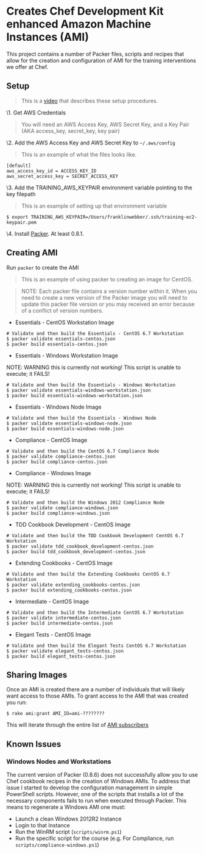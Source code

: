 # Creates Chef Development Kit enhanced Amazon Machine Instances (AMI)

This project contains a number of Packer files, scripts and recipes that allow for the creation and configuration of AMI for the training interventions we offer at Chef.

## Setup

> This is a [video](https://drive.google.com/a/opscode.com/file/d/0B1nt6eQeCbyRXzFMV1hHcFhuSFE/view?usp=sharing) that describes these setup procedures.

\1. Get AWS Credentials

> You will need an AWS Access Key, AWS Secret Key, and a Key Pair (AKA access_key, secret_key, key pair)

\2. Add the AWS Access Key and AWS Secret Key to `~/.aws/config`

> This is an example of what the files looks like.

```
[default]
aws_access_key_id = ACCESS_KEY_ID
aws_secret_access_key = SECRET_ACCESS_KEY
```

\3. Add the TRAINING_AWS_KEYPAIR environment variable pointing to the key filepath

> This is an example of setting up that environment variable

```
$ export TRAINING_AWS_KEYPAIR=/Users/franklinwebber/.ssh/training-ec2-keypair.pem
```

\4. Install [Packer](https://www.packer.io/downloads.html). At least 0.8.1.

## Creating AMI

Run `packer` to create the AMI

> This is an example of using packer to creating an image for CentOS.

> NOTE: Each packer file contains a version number within it. When you need to create a new version of the Packer image you will need to update this packer file version or you may received an error because of a conflict of version numbers.

* Essentials - CentOS Workstation Image

```
# Validate and then build the Essentials - CentOS 6.7 Workstation
$ packer validate essentials-centos.json
$ packer build essentials-centos.json
```

* Essentials - Windows Workstation Image

NOTE: WARNING this is currently not working! This script is unable to execute; it FAILS!

```
# Validate and then build the Essentials - Windows Workstation
$ packer validate essentials-windows-workstation.json
$ packer build essentials-windows-workstation.json
```

* Essentials - Windows Node Image

```
# Validate and then build the Essentials - Windows Node
$ packer validate essentials-windows-node.json
$ packer build essentials-windows-node.json
```

* Compliance - CentOS Image

```
# Validate and then build the CentOS 6.7 Compliance Node
$ packer validate compliance-centos.json
$ packer build compliance-centos.json
```

* Compliance - Windows Image

NOTE: WARNING this is currently not working! This script is unable to execute; it FAILS!

```
# Validate and then build the Windows 2012 Compliance Node
$ packer validate compliance-windows.json
$ packer build compliance-windows.json
```

* TDD Cookbook Development - CentOS Image

```
# Validate and then build the TDD Cookbook Development CentOS 6.7 Workstation
$ packer validate tdd_cookbook_development-centos.json
$ packer build tdd_cookbook_development-centos.json
```

* Extending Cookbooks - CentOS Image

```
# Validate and then build the Extending Cookbooks CentOS 6.7 Workstation
$ packer validate extending_cookbooks-centos.json
$ packer build extending_cookbooks-centos.json
```

* Intermediate - CentOS Image

```
# Validate and then build the Intermediate CentOS 6.7 Workstation
$ packer validate intermediate-centos.json
$ packer build intermediate-centos.json
```

* Elegant Tests - CentOS Image

```
# Validate and then build the Elegant Tests CentOS 6.7 Workstation
$ packer validate elegant_tests-centos.json
$ packer build elegant_tests-centos.json
```

## Sharing Images

Once an AMI is created there are a number of individuals that will likely want
access to those AMIs. To grant access to the AMI that was created you run:

```
$ rake ami:grant AMI_ID=ami-????????
```

This will iterate through the entire list of [AMI subscribers](subscribers.yml)


## Known Issues

### Windows Nodes and Workstations

The current version of Packer (0.8.6) does not successfully allow you to use Chef cookbook recipes in the creation of Windows AMIs. To address that issue I started to develop the configuration management in simple PowerShell scripts. However, one of the scripts that installs a lot of the necessary components fails to run when executed through Packer. This means to regenerate a Windows AMI one must:

* Launch a clean Windows 2012R2 Instance
* Login to that Instance
* Run the WinRM script (`scripts/winrm.ps1`)
* Run the specific script for the course (e.g. For Compliance, run `scripts/compliance-windows.ps1`)

